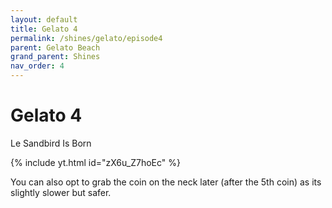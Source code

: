```yaml
---
layout: default
title: Gelato 4
permalink: /shines/gelato/episode4
parent: Gelato Beach
grand_parent: Shines
nav_order: 4
---
```

# Gelato 4

Le Sandbird Is Born

{% include yt.html id="zX6u_Z7hoEc" %}

You can also opt to grab the coin on the neck later (after the 5th coin) as its slightly slower but safer.
